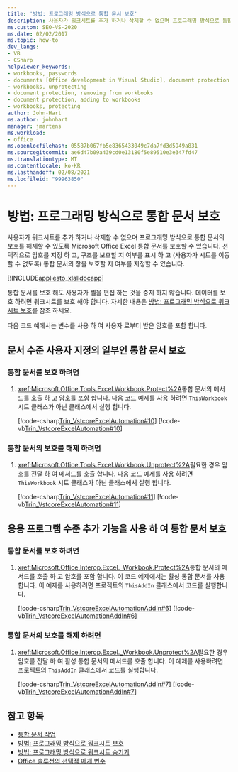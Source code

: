 ```yaml
---
title: '방법: 프로그래밍 방식으로 통합 문서 보호'
description: 사용자가 워크시트를 추가 하거나 삭제할 수 없으며 프로그래밍 방식으로 통합 문서의 보호를 해제할 수 있도록 Microsoft Excel 통합 문서를 보호 하는 방법을 알아봅니다.
ms.custom: SEO-VS-2020
ms.date: 02/02/2017
ms.topic: how-to
dev_langs:
- VB
- CSharp
helpviewer_keywords:
- workbooks, passwords
- documents [Office development in Visual Studio], document protection
- workbooks, unprotecting
- document protection, removing from workbooks
- document protection, adding to workbooks
- workbooks, protecting
author: John-Hart
ms.author: johnhart
manager: jmartens
ms.workload:
- office
ms.openlocfilehash: 05587b067fb5e8365433049c7da7fd3d5949a831
ms.sourcegitcommit: ae6d47b09a439cd0e13180f5e89510e3e347fd47
ms.translationtype: MT
ms.contentlocale: ko-KR
ms.lasthandoff: 02/08/2021
ms.locfileid: "99963850"
---
```

# <a name="how-to-programmatically-protect-workbooks"></a>방법: 프로그래밍 방식으로 통합 문서 보호
  사용자가 워크시트를 추가 하거나 삭제할 수 없으며 프로그래밍 방식으로 통합 문서의 보호를 해제할 수 있도록 Microsoft Office Excel 통합 문서를 보호할 수 있습니다. 선택적으로 암호를 지정 하 고, 구조를 보호할 지 여부를 표시 하 고 (사용자가 시트를 이동할 수 없도록) 통합 문서의 창을 보호할 지 여부를 지정할 수 있습니다.

 [!INCLUDE[appliesto_xlalldocapp](../vsto/includes/appliesto-xlalldocapp-md.md)]

 통합 문서를 보호 해도 사용자가 셀을 편집 하는 것을 중지 하지 않습니다. 데이터를 보호 하려면 워크시트를 보호 해야 합니다. 자세한 내용은 [방법: 프로그래밍 방식으로 워크시트 보호](../vsto/how-to-programmatically-protect-worksheets.md)를 참조 하세요.

 다음 코드 예에서는 변수를 사용 하 여 사용자 로부터 받은 암호를 포함 합니다.

## <a name="protect-a-workbook-that-is-part-of-a-document-level-customization"></a>문서 수준 사용자 지정의 일부인 통합 문서 보호

### <a name="to-protect-a-workbook"></a>통합 문서를 보호 하려면

1. <xref:Microsoft.Office.Tools.Excel.Workbook.Protect%2A>통합 문서의 메서드를 호출 하 고 암호를 포함 합니다. 다음 코드 예제를 사용 하려면 `ThisWorkbook` 시트 클래스가 아닌 클래스에서 실행 합니다.

     [!code-csharp[Trin_VstcoreExcelAutomation#10](../vsto/codesnippet/CSharp/Trin_VstcoreExcelAutomationCS/ThisWorkbook.cs#10)]
     [!code-vb[Trin_VstcoreExcelAutomation#10](../vsto/codesnippet/VisualBasic/Trin_VstcoreExcelAutomation/ThisWorkbook.vb#10)]

### <a name="to-unprotect-a-workbook"></a>통합 문서의 보호를 해제 하려면

1. <xref:Microsoft.Office.Tools.Excel.Workbook.Unprotect%2A>필요한 경우 암호를 전달 하 여 메서드를 호출 합니다. 다음 코드 예제를 사용 하려면 `ThisWorkbook` 시트 클래스가 아닌 클래스에서 실행 합니다.

     [!code-csharp[Trin_VstcoreExcelAutomation#11](../vsto/codesnippet/CSharp/Trin_VstcoreExcelAutomationCS/ThisWorkbook.cs#11)]
     [!code-vb[Trin_VstcoreExcelAutomation#11](../vsto/codesnippet/VisualBasic/Trin_VstcoreExcelAutomation/ThisWorkbook.vb#11)]

## <a name="protect-a-workbook-by-using-an-application-level-add-in"></a>응용 프로그램 수준 추가 기능을 사용 하 여 통합 문서 보호

### <a name="to-protect-a-workbook"></a>통합 문서를 보호 하려면

1. <xref:Microsoft.Office.Interop.Excel._Workbook.Protect%2A>통합 문서의 메서드를 호출 하 고 암호를 포함 합니다. 이 코드 예제에서는 활성 통합 문서를 사용 합니다. 이 예제를 사용하려면 프로젝트의 `ThisAddIn` 클래스에서 코드를 실행합니다.

     [!code-csharp[Trin_VstcoreExcelAutomationAddIn#6](../vsto/codesnippet/CSharp/trin_vstcoreexcelautomationaddin/ThisAddIn.cs#6)]
     [!code-vb[Trin_VstcoreExcelAutomationAddIn#6](../vsto/codesnippet/VisualBasic/trin_vstcoreexcelautomationaddin/ThisAddIn.vb#6)]

### <a name="to-unprotect-a-workbook"></a>통합 문서의 보호를 해제 하려면

1. <xref:Microsoft.Office.Interop.Excel._Workbook.Unprotect%2A>필요한 경우 암호를 전달 하 여 활성 통합 문서의 메서드를 호출 합니다. 이 예제를 사용하려면 프로젝트의 `ThisAddIn` 클래스에서 코드를 실행합니다.

     [!code-csharp[Trin_VstcoreExcelAutomationAddIn#7](../vsto/codesnippet/CSharp/trin_vstcoreexcelautomationaddin/ThisAddIn.cs#7)]
     [!code-vb[Trin_VstcoreExcelAutomationAddIn#7](../vsto/codesnippet/VisualBasic/trin_vstcoreexcelautomationaddin/ThisAddIn.vb#7)]

## <a name="see-also"></a>참고 항목
- [통합 문서 작업](../vsto/working-with-workbooks.md)
- [방법: 프로그래밍 방식으로 워크시트 보호](../vsto/how-to-programmatically-protect-worksheets.md)
- [방법: 프로그래밍 방식으로 워크시트 숨기기](../vsto/how-to-programmatically-hide-worksheets.md)
- [Office 솔루션의 선택적 매개 변수](../vsto/optional-parameters-in-office-solutions.md)
